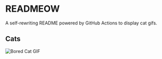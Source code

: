 # READMEOW

A self-rewriting README powered by GitHub Actions to display cat gifs.

## Cats

![Bored Cat GIF](https://media4.giphy.com/media/mlvseq9yvZhba/200.gif?cid=9acd02dadvak0dn9o4w23z9bgt8iwi0nysn38dzgfmj7sra2&ep=v1_gifs_search&rid=200.gif&ct=g)
